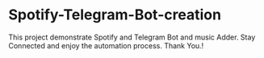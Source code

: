 # Spotify-Telegram-Bot-creation
This project demonstrate Spotify and Telegram Bot and music Adder.
Stay Connected and enjoy the automation process.
Thank You.!
